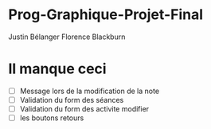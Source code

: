# Prog-Graphique-Projet-Final

Justin Bélanger
Florence Blackburn


# Il manque ceci
- [ ] Message lors de la modification de la note
- [ ] Validation du form des séances
- [ ] Validation du form des activite modifier
- [ ] les boutons retours

